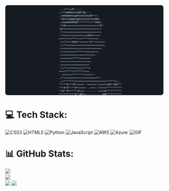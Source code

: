 <a href="https://github.com/WojtekSzymanek/WojtekSzymanek">
  <picture>
    <source media="(prefers-color-scheme: dark)" srcset="https://raw.githubusercontent.com/WojtekSzymanek/WojtekSzymanek/main/dark_mode.svg">
    <img alt="WojtekSzymanek GitHub Profile README" src="https://raw.githubusercontent.com/WojtekSzymanek/WojtekSzymanek/main/dark_mode.svg">
  </picture>
</a>



# 💻 Tech Stack:
![CSS3](https://img.shields.io/badge/css3-%231572B6.svg?style=plastic&logo=css3&logoColor=white) ![HTML5](https://img.shields.io/badge/html5-%23E34F26.svg?style=plastic&logo=html5&logoColor=white) ![Python](https://img.shields.io/badge/python-3670A0?style=plastic&logo=python&logoColor=ffdd54) ![JavaScript](https://img.shields.io/badge/javascript-%23323330.svg?style=plastic&logo=javascript&logoColor=%23F7DF1E) ![AWS](https://img.shields.io/badge/AWS-%23FF9900.svg?style=plastic&logo=amazon-aws&logoColor=white) ![Azure](https://img.shields.io/badge/azure-%230072C6.svg?style=plastic&logo=microsoftazure&logoColor=white)<img align="right" height="90" width="110" alt="GIF" src="https://media.giphy.com/media/XreQmk7ETCak0/giphy.gif" />


# 📊 GitHub Stats:
![](https://github-readme-stats.vercel.app/api?username=WojtekSzymanek&theme=dark&hide_border=false&include_all_commits=false&count_private=false)<br/>
![](https://github-readme-streak-stats.herokuapp.com/?user=WojtekSzymanek&theme=dark&hide_border=false)<br/>
![](https://github-readme-stats.vercel.app/api/top-langs/?username=WojtekSzymanek&theme=dark&hide_border=false&include_all_commits=false&count_private=false&layout=compact)
[![](https://visitcount.itsvg.in/api?id=WojtekSzymanek&icon=0&color=0)](https://visitcount.itsvg.in)
